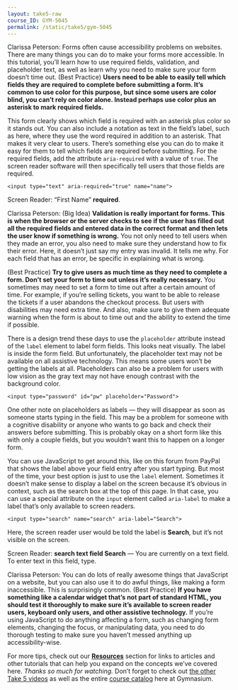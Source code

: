 ```yaml
---
layout: take5-raw
course_ID: GYM-5045
permalink: /static/take5/gym-5045
---
```


Clarissa Peterson: Forms often cause accessibility problems on websites. There are many things you can do to make your forms more accessible. In this tutorial, you’ll learn how to use required fields, validation, and placeholder text, as well as learn why you need to make sure your form doesn’t time out. (Best Practice) **Users need to be able to easily tell which fields they are required to complete before submitting a form. It’s common to use color for this purpose, but since some users are color blind, you can’t rely on color alone. Instead perhaps use color plus an asterisk to mark required fields.**

This form clearly shows which field is required with an asterisk plus color so it stands out. You can also include a notation as text in the field’s label, such as here, where they use the word required in addition to an asterisk. That makes it very clear to users. There’s something else you can do to make it easy for them to tell which fields are required before submitting. For the required fields, add the attribute `aria-required` with a value of `true`. The screen reader software will then specifically tell users that those fields are required.

```markup
<input type="text" aria-required="true" name="name">
```

Screen Reader: “First Name” **required**.

Clarissa Peterson: (Big Idea) **Validation is really important for forms. This is when the browser or the server checks to see if the user has filled out all the required fields and entered data in the correct format and then lets the user know if something is wrong.** You not only need to tell users when they made an error, you also need to make sure they understand how to fix their error. Here, it doesn’t just say my entry was invalid. It tells me why. For each field that has an error, be specific in explaining what is wrong.

(Best Practice) **Try to give users as much time as they need to complete a form. Don’t set your form to time out unless it’s really necessary.** You sometimes may need to set a form to time out after a certain amount of time. For example, if you’re selling tickets, you want to be able to release the tickets if a user abandons the checkout process. But users with disabilities may need extra time. And also, make sure to give them adequate warning when the form is about to time out and the ability to extend the time if possible.

There is a design trend these days to use the `placeholder` attribute instead of the `label` element to label form fields. This looks neat visually. The label is inside the form field. But unfortunately, the placeholder text may not be available on all assistive technology. This means some users won’t be getting the labels at all. Placeholders can also be a problem for users with low vision as the gray text may not have enough contrast with the background color.

```markup
<input type="password" id="pw" placeholder="Password">
```

One other note on placeholders as labels — they will disappear as soon as someone starts typing in the field. This may be a problem for someone with a cognitive disability or anyone who wants to go back and check their answers before submitting. This is probably okay on a short form like this with only a couple fields, but you wouldn’t want this to happen on a longer form.

You can use JavaScript to get around this, like on this forum from PayPal that shows the label above your field entry after you start typing. But most of the time, your best option is just to use the `label` element. Sometimes it doesn’t make sense to display a label on the screen because it’s obvious in context, such as the search box at the top of this page. In that case, you can use a special attribute on the `input` element called `aria-label` to make a label that’s only available to screen readers.

```markup
<input type="search" name="search" aria-label="Search">
```

Here, the screen reader user would be told the label is **Search**, but it’s not visible on the screen.

Screen Reader: **search text field Search** — You are currently on a text field. To enter text in this field, type.

Clarissa Peterson: You can do lots of really awesome things that JavaScript on a website, but you can also use it to do awful things, like making a form inaccessible. This is surprisingly common. (Best Practice) **If you have something like a calendar widget that’s not part of standard HTML, you should test it thoroughly to make sure it’s available to screen reader users, keyboard only users, and other assistive technology.** If you’re using JavaScript to do anything affecting a form, such as changing form elements, changing the focus, or manipulating data, you need to do thorough testing to make sure you haven’t messed anything up accessibility-wise.

For more tips, check out our [**Resources**](#tutorial-resources) section for links to articles and other tutorials that can help you expand on the concepts we’ve covered here. *Thanks so much for watching.* Don’t forget to check out [the other Take 5 videos][1] as well as the entire [course catalog][2] here at Gymnasium.

[1]: https://thegymnasium.com/take5
[2]: https://thegymnasium.com/courses
